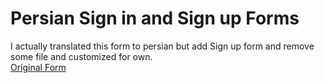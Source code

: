 # Persian Sign in and  Sign up Forms 
I actually translated this form to persian but add Sign up form and remove some file and customized for own.</br>
[Original Form](https://colorlib.com/wp/template/login-form-v19/)
